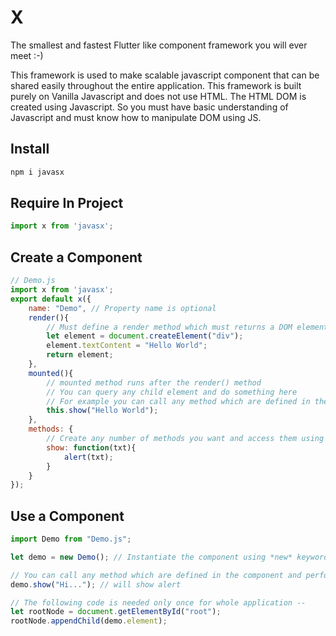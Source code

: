 # X
The smallest and fastest Flutter like component framework you will ever meet :-)

This framework is used to make scalable javascript component that can be shared easily throughout the entire application. This framework is built purely on Vanilla Javascript and does not use HTML. The HTML DOM is created using Javascript. So you must have basic understanding of Javascript and must know how to manipulate DOM using JS.

## Install
```javascript
npm i javasx
```

## Require In Project
```javascript
import x from 'javasx';
```

## Create a Component
```javascript
// Demo.js
import x from 'javasx';
export default x({
	name: "Demo", // Property name is optional
	render(){ 
		// Must define a render method which must returns a DOM element
		let element = document.createElement("div");
		element.textContent = "Hello World";
		return element;
	},
	mounted(){
		// mounted method runs after the render() method 
		// You can query any child element and do something here
		// For example you can call any method which are defined in the method section below
		this.show("Hello World");
	},
	methods: {
		// Create any number of methods you want and access them using *this* keyword
		show: function(txt){
			alert(txt);
		}
	}
});
```

## Use a Component
```javascript
import Demo from "Demo.js";

let demo = new Demo(); // Instantiate the component using *new* keyword.

// You can call any method which are defined in the component and perform specific task --
demo.show("Hi..."); // will show alert

// The following code is needed only once for whole application --
let rootNode = document.getElementById("root");
rootNode.appendChild(demo.element);
```